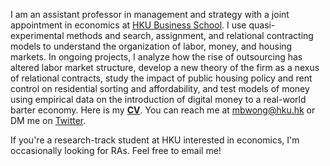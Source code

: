 I am an assistant professor in management and strategy with a joint appointment in economics at [HKU Business School](https://www.hkubs.hku.hk/). I use quasi-experimental methods and search, assignment, and relational contracting models to understand the organization of labor, money, and housing markets. In ongoing projects, I analyze how the rise of outsourcing has altered labor market structure, develop a new theory of the firm as a nexus of relational contracts, study the impact of public housing policy and rent control on residential sorting and affordability, and test models of money using empirical data on the introduction of digital money to a real-world barter economy. Here is my __[CV](/pdf/CV.pdf)__. You can reach me at [mbwong@hku.hk](mailto:mbwong@hku.hk) or DM me on [Twitter](https://twitter.com/mbwong). 

If you're a research-track student at HKU interested in economics, I'm occasionally looking for RAs. Feel free to email me! 
